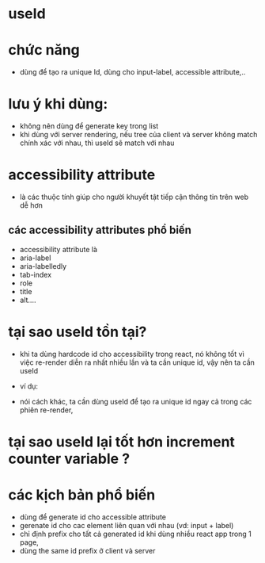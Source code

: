 # useId

# chức năng

- dùng để tạo ra unique Id, dùng cho input-label, accessible attribute,..

# lưu ý khi dùng:

- không nên dùng để generate key trong list
- khi dùng với server rendering, nếu tree của client và server không match chính xác với nhau, thì useId sẽ match với nhau

# accessibility attribute

- là các thuộc tính giúp cho người khuyết tật tiếp cận thông tin trên web dễ hơn
<!-- https://developer.mozilla.org/en-US/docs/Web/Accessibility/ARIA -->

## các accessibility attributes phổ biến

- accessibility attribute là
- aria-label
- aria-labelledly
- tab-index
- role
- title
- alt....

# tại sao useId tồn tại?

- khi ta dùng hardcode id cho accessibility trong react, nó không tốt vì việc re-render diễn ra nhất nhiều lần và ta cần unique id, vậy nên ta cần useId

- ví dụ:
<!-- https://react.dev/reference/react/useId -->
- nói cách khác, ta cần dùng useId để tạo ra unique id ngay cả trong các phiên re-render,

# tại sao useId lại tốt hơn increment counter variable ?

<!-- - https://react.dev/reference/react/useId#why-is-useid-better-than-an-incrementing-counter -->

# các kịch bản phổ biến

- dùng để generate id cho accessible attribute
- gerenate id cho cac element liên quan với nhau (vd: input + label)
- chỉ định prefix cho tất cả generated id khi dùng nhiều react app trong 1 page,
- dùng the same id prefix ở client và server
<!-- https://react.dev/reference/react/useId#using-the-same-id-prefix-on-the-client-and-the-server -->
